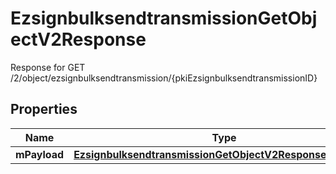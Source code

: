 

# EzsignbulksendtransmissionGetObjectV2Response

Response for GET /2/object/ezsignbulksendtransmission/{pkiEzsignbulksendtransmissionID}

## Properties

| Name | Type | Description | Notes |
|------------ | ------------- | ------------- | -------------|
|**mPayload** | [**EzsignbulksendtransmissionGetObjectV2ResponseMPayload**](EzsignbulksendtransmissionGetObjectV2ResponseMPayload.md) |  |  |



